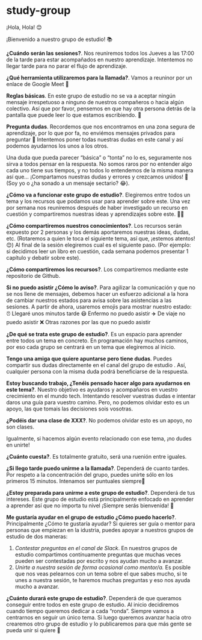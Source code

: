 # study-group

¡Hola, Hola! 😊 

¡Bienvenido a nuestro grupo de estudio! 📚

**¿Cuándo serán las sesiones?**. 
Nos reuniremos todos los Jueves a las 17:00 de la tarde para estar acompañados en nuestro aprendizaje. Intentemos no llegar tarde para no parar el flujo de aprendizaje.

**¿Qué herramienta utilizaremos para la llamada?**. 
Vamos a reuninor por un enlace de Google Meet 🙂

**Reglas básicas**. 
En este grupo de estudio no se va a aceptar ningún mensaje irrespetuoso a ninguno de nuestros compañeros o hacia algún colectivo. Así que por favor, pensemos en que hay otra persona detrás de la pantalla que puede leer lo que estamos escribiendo. 🙂

**Pregunta dudas**. 
Recordemos que nos encontramos en una zona segura de aprendizaje, por lo que por fa, no enviémos mensajes privados para preguntar 🙏 Intentemos poner todas nuestras dudas en este canal y así podemos ayudarnos los unos a los otros. 

Una duda que pueda parecer “básica” o “tonta” no lo es, seguramente nos sirva a todos pensar en la respuesta. No somos raros por no entender algo cada uno tiene sus tiempos, y no todos lo entendemos de la misma manera así que… ¡Compartamos nuestras dudas y errores y crezcamos unidos! 🙂 (Soy yo o ¿ha sonado a un mensaje sectario? 😂).

**¿Cómo va a funcionar este grupo de estudio?**. 
Elegiremos entre todos un tema y los recursos que podamos usar para aprender sobre este. Una vez por semana nos reuniremos después de haber investigado un recurso en cuestión y compartiremos nuestras ideas y aprendizajes sobre este. 🧑‍🔬

**¿Cómo compartiremos nuestros conocimientos?**. 
Los recursos serán expuesto por 2 personas y los demás aportaremos nuestras ideas, dudas, etc. (Rotaremos a quien le toca el siguiente tema, así que, ¡estemos atentos! 😊) Al final de la sesión elegiremos cual es el siguiente paso. (Por ejemplo: si decidimos leer un libro en cuestión, cada semana podemos presentar 1 capítulo y debatir sobre este).

**¿Cómo compartiremos los recursos?**. 
Los compartiremos mediante este repositorio de Github.

**Si no puedo asistir ¿Cómo lo aviso?**. 
Para agilizar la comunicación y que no se nos llene de mensajes, debemos hacer un esfuerzo adicional a la hora de cambiar nuestros estados para avisa sobre las asistencias a las sesiones.
A partir de ahora, usaremos emojis para mostrar nuestro estado:
⏰ Llegaré unos minutos tarde
😷 Enfermo no puedo asistir
✈️ De viaje no puedo asistir
❌ Otras razones por las que no puedo asistir

**¿De qué se trata este grupo de estudio?**. 
Es un espacio para aprender entre todos un tema en concreto. En programación hay muchos caminos, por eso cada grupo se centrará en un tema que elegiremos al inicio. 


**Tengo una amiga que quiere apuntarse pero tiene dudas**. 
Puedes compartir sus dudas directamente en el canal del grupo de estudio . Así, cualquier persona con la misma duda podrá beneficiarse de la respuesta. 


**Estoy buscando trabajo, ¿Tenéis pensado hacer algo para ayudarnos en este tema?**. 
Nuestro objetivo es ayudaros y acompañaros en vuestro crecimiento en el mundo tech. Intentando resolver vuestras dudas e intentar daros una guía para vuestro camino. Pero, no podemos olvidar esto es un apoyo, las que tomais las decisiones sois vosotras.

**¿Podéis dar una clase de XXX?**. 
No podemos olvidar esto es un apoyo, no son clases.

Igualmente, si hacemos algún evento relacionado con ese tema, ¡no dudes en unirte!

**¿Cuánto cuesta?**. 
Es totalmente gratuito, será una ruenión entre iguales.

**¿Si llego tarde puedo unirme a la llamada?**. 
Dependerá de cuanto tardes. Por respeto a la concentración del grupo, puedes unirte sólo en los primeros 15 minutos.  Intenamos ser puntuales siempre🙂  

**¿Estoy preparada para unirme a este grupo de estudio?**. 
Dependerá de tus intereses. Este grupo de estudio está principalmente enfocado en aprender a aprender así que no importa tu nivel ¡Siempre serás bienvenida! 🙂  

**Me gustaría ayudar en el grupo de estudio ¿Cómo puedo hacerlo?**. 
Principalmente ¿Cómo te gustaría ayudar?
Si quieres ser guía o mentor para personas que empiezan en la idustria,  puedes apoyar a nuestros grupos de estudio de dos maneras:
1. *Contestar preguntas en el canal de Slack*. En nuestros grupos de estudio compartimos contínuamente preguntas que muchas veces pueden ser contestadas por escrito y nos ayudan mucho a avanzar. 
2. *Unirte a nuestra sesión de forma ocasional como mentor/a.* Es posible que nos veas pelearnos con un tema sobre el que sabes mucho, si te unes a nuestra sesión, te haremos muchas preguntas y eso nos ayuda mucho a avanzar.

**¿Cuánto durará este grupo de estudio?**. 
Dependerá de que queramos conseguir entre todos en este grupo de estudio. Al inicio decidiremos cuando tiempo queremos dedicar a cada “ronda”. Siempre vamos a centrarnos en seguir un único tema. Si luego queremos avanzar hacia otro crearemos otro grupo de estudio y lo publicaremos para que más gente se pueda unir si quiere 🙂  

